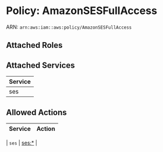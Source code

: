 # Policy: AmazonSESFullAccess

ARN: `arn:aws:iam::aws:policy/AmazonSESFullAccess`

## Attached Roles

## Attached Services

| Service |
|---------|
| ses |

## Allowed Actions

| Service | Action |
|:-------:|--------|

| `ses` | [ses:*](../actions.md#ses:all) |
